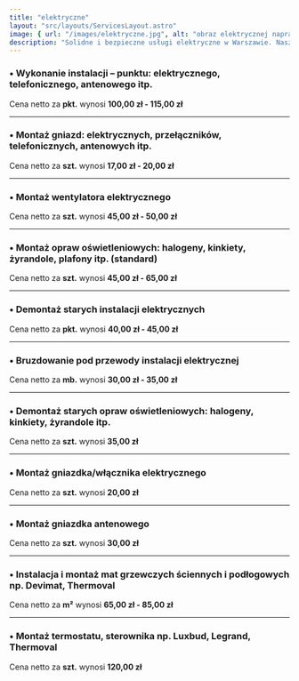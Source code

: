```yaml
---
title: "elektryczne"
layout: "src/layouts/ServicesLayout.astro"
image: { url: "/images/elektryczne.jpg", alt: "obraz elektrycznej naprawy" }
description: "Solidne i bezpieczne usługi elektryczne w Warszawie. Nasz zespół certyfikowanych elektryków zapewnia montaż, naprawy i modernizacje instalacji elektrycznych w domach i obiektach komercyjnych."
---
```


### • Wykonanie instalacji – punktu: elektrycznego, telefonicznego, antenowego itp.

Cena netto za **pkt.** wynosi **100,00 zł - 115,00 zł**

---

### • Montaż gniazd: elektrycznych, przełączników, telefonicznych, antenowych itp.

Cena netto za **szt.** wynosi **17,00 zł - 20,00 zł**

---

### • Montaż wentylatora elektrycznego

Cena netto za **szt.** wynosi **45,00 zł - 50,00 zł**

---

### • Montaż opraw oświetleniowych: halogeny, kinkiety, żyrandole, plafony itp. (standard)

Cena netto za **szt.** wynosi **45,00 zł - 65,00 zł**

---

### • Demontaż starych instalacji elektrycznych

Cena netto za **pkt.** wynosi **40,00 zł - 45,00 zł**

---

### • Bruzdowanie pod przewody instalacji elektrycznej

Cena netto za **mb.** wynosi **30,00 zł - 35,00 zł**

---

### • Demontaż starych opraw oświetleniowych: halogeny, kinkiety, żyrandole itp.

Cena netto za **szt.** wynosi **35,00 zł**

---

### • Montaż gniazdka/włącznika elektrycznego

Cena netto za **szt.** wynosi **20,00 zł**

---

### • Montaż gniazdka antenowego

Cena netto za **szt.** wynosi **30,00 zł**

---

### • Instalacja i montaż mat grzewczych ściennych i podłogowych np. Devimat, Thermoval

Cena netto za **m²** wynosi **65,00 zł - 85,00 zł**

---

### • Montaż termostatu, sterownika np. Luxbud, Legrand, Thermoval

Cena netto za **szt.** wynosi **120,00 zł**
